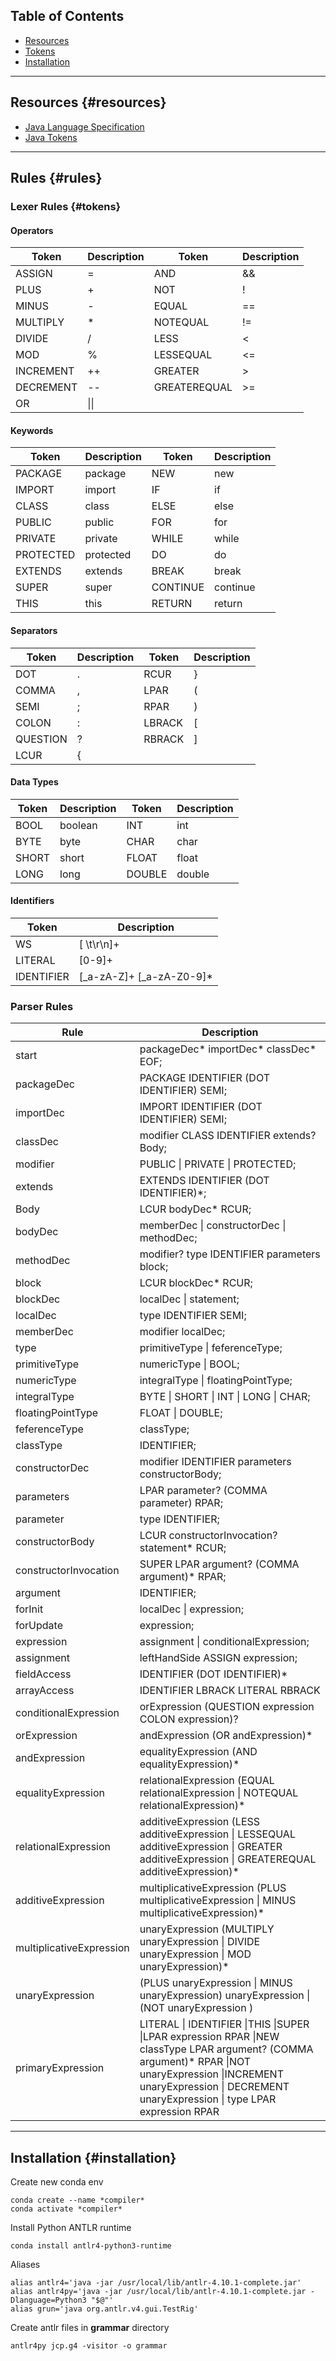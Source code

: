 ## Table of Contents

-   [Resources](#resources)
-   [Tokens](#tokens)
-   [Installation](#installation)

---

## Resources {#resources}

-   [Java Language Specification](https://docs.oracle.com/javase/specs/jls/se8/html/jls-19.html)
-   [Java Tokens](https://www.javatpoint.com/java-tokens)

<!--
-   [java lexer](https://github.com/antlr/grammars-v4/blob/master/java/java9/Java9Lexer.g4)
-   [java parser](https://github.com/antlr/grammars-v4/blob/master/java/java9/Java9Parser.g4)

-->

---

## Rules {#rules}

### Lexer Rules {#tokens}

#### Operators

| Token     | Description | Token        | Description |
| --------- | ----------- | ------------ | ----------- |
| ASSIGN    | =           | AND          | &&          |
| PLUS      | +           | NOT          | !           |
| MINUS     | -           | EQUAL        | ==          |
| MULTIPLY  | \*          | NOTEQUAL     | !=          |
| DIVIDE    | /           | LESS         | <           |
| MOD       | %           | LESSEQUAL    | <=          |
| INCREMENT | ++          | GREATER      | >           |
| DECREMENT | --          | GREATEREQUAL | >=          |
| OR        | \|\|        |

#### Keywords

| Token     | Description | Token    | Description |
| --------- | ----------- | -------- | ----------- |
| PACKAGE   | package     | NEW      | new         |
| IMPORT    | import      | IF       | if          |
| CLASS     | class       | ELSE     | else        |
| PUBLIC    | public      | FOR      | for         |
| PRIVATE   | private     | WHILE    | while       |
| PROTECTED | protected   | DO       | do          |
| EXTENDS   | extends     | BREAK    | break       |
| SUPER     | super       | CONTINUE | continue    |
| THIS      | this        | RETURN   | return      |

#### Separators

| Token    | Description | Token  | Description |
| -------- | ----------- | ------ | ----------- |
| DOT      | .           | RCUR   | }           |
| COMMA    | ,           | LPAR   | (           |
| SEMI     | ;           | RPAR   | )           |
| COLON    | :           | LBRACK | [           |
| QUESTION | ?           | RBRACK | ]           |
| LCUR     | {           |

#### Data Types

| Token | Description | Token  | Description |
| ----- | ----------- | ------ | ----------- |
| BOOL  | boolean     | INT    | int         |
| BYTE  | byte        | CHAR   | char        |
| SHORT | short       | FLOAT  | float       |
| LONG  | long        | DOUBLE | double      |

#### Identifiers

| Token      | Description               |
| ---------- | ------------------------- |
| WS         | [ \t\r\n]+                |
| LITERAL    | [0-9]+                    |
| IDENTIFIER | [_a-zA-Z]+ [_a-zA-Z0-9]\* |

### Parser Rules

| Rule                     | Description                                                                                                                                                                                                                    |
| ------------------------ | ------------------------------------------------------------------------------------------------------------------------------------------------------------------------------------------------------------------------------ |
| start                    | packageDec* importDec* classDec\* EOF;                                                                                                                                                                                         |
| packageDec               | PACKAGE IDENTIFIER (DOT IDENTIFIER) SEMI;                                                                                                                                                                                      |
| importDec                | IMPORT IDENTIFIER (DOT IDENTIFIER) SEMI;                                                                                                                                                                                       |
| classDec                 | modifier CLASS IDENTIFIER extends? Body;                                                                                                                                                                                       |
| modifier                 | PUBLIC \| PRIVATE \| PROTECTED;                                                                                                                                                                                                |
| extends                  | EXTENDS IDENTIFIER (DOT IDENTIFIER)\*;                                                                                                                                                                                         |
| Body                     | LCUR bodyDec\* RCUR;                                                                                                                                                                                                           |
| bodyDec                  | memberDec \| constructorDec \| methodDec;                                                                                                                                                                                      |
| methodDec                | modifier? type IDENTIFIER parameters block;                                                                                                                                                                                    |
| block                    | LCUR blockDec\* RCUR;                                                                                                                                                                                                          |
| blockDec                 | localDec \| statement;                                                                                                                                                                                                         |
| localDec                 | type IDENTIFIER SEMI;                                                                                                                                                                                                          |
| memberDec                | modifier localDec;                                                                                                                                                                                                             |
| type                     | primitiveType \| feferenceType;                                                                                                                                                                                                |
| primitiveType            | numericType \| BOOL;                                                                                                                                                                                                           |
| numericType              | integralType \| floatingPointType;                                                                                                                                                                                             |
| integralType             | BYTE \| SHORT \| INT \| LONG \| CHAR;                                                                                                                                                                                          |
| floatingPointType        | FLOAT \| DOUBLE;                                                                                                                                                                                                               |
| feferenceType            | classType;                                                                                                                                                                                                                     |
| classType                | IDENTIFIER;                                                                                                                                                                                                                    |
| constructorDec           | modifier IDENTIFIER parameters constructorBody;                                                                                                                                                                                |
| parameters               | LPAR parameter? (COMMA parameter) RPAR;                                                                                                                                                                                        |
| parameter                | type IDENTIFIER;                                                                                                                                                                                                               |
| constructorBody          | LCUR constructorInvocation? statement\* RCUR;                                                                                                                                                                                  |
| constructorInvocation    | SUPER LPAR argument? (COMMA argument)\* RPAR;                                                                                                                                                                                  |
| argument                 | IDENTIFIER;                                                                                                                                                                                                                    |
| forInit                  | localDec \| expression;                                                                                                                                                                                                        |
| forUpdate                | expression;                                                                                                                                                                                                                    |
| expression               | assignment \| conditionalExpression;                                                                                                                                                                                           |
| assignment               | leftHandSide ASSIGN expression;                                                                                                                                                                                                |
| fieldAccess              | IDENTIFIER (DOT IDENTIFIER)\*                                                                                                                                                                                                  |
| arrayAccess              | IDENTIFIER LBRACK LITERAL RBRACK                                                                                                                                                                                               |
| conditionalExpression    | orExpression (QUESTION expression COLON expression)?                                                                                                                                                                           |
| orExpression             | andExpression (OR andExpression)\*                                                                                                                                                                                             |
| andExpression            | equalityExpression (AND equalityExpression)\*                                                                                                                                                                                  |
| equalityExpression       | relationalExpression (EQUAL relationalExpression \| NOTEQUAL relationalExpression)\*                                                                                                                                           |
| relationalExpression     | additiveExpression (LESS additiveExpression \| LESSEQUAL additiveExpression \| GREATER additiveExpression \| GREATEREQUAL additiveExpression)\*                                                                                |
| additiveExpression       | multiplicativeExpression (PLUS multiplicativeExpression \| MINUS multiplicativeExpression)\*                                                                                                                                   |
| multiplicativeExpression | unaryExpression (MULTIPLY unaryExpression \| DIVIDE unaryExpression \| MOD unaryExpression)\*                                                                                                                                  |
| unaryExpression          | (PLUS unaryExpression \| MINUS unaryExpression) unaryExpression \| (NOT unaryExpression )                                                                                                                                      |
| primaryExpression        | LITERAL \| IDENTIFIER \|THIS \|SUPER \|LPAR expression RPAR \|NEW classType LPAR argument? (COMMA argument)\* RPAR \|NOT unaryExpression \|INCREMENT unaryExpression \| DECREMENT unaryExpression \| type LPAR expression RPAR |

---

## Installation {#installation}

Create new conda env

```
conda create --name *compiler*
conda activate *compiler*
```

Install Python ANTLR runtime

```
conda install antlr4-python3-runtime
```

Aliases

```
alias antlr4='java -jar /usr/local/lib/antlr-4.10.1-complete.jar'
alias antlr4py='java -jar /usr/local/lib/antlr-4.10.1-complete.jar -Dlanguage=Python3 "$@"'
alias grun='java org.antlr.v4.gui.TestRig'
```

Create antlr files in **grammar** directory

```
antlr4py jcp.g4 -visitor -o grammar
```
